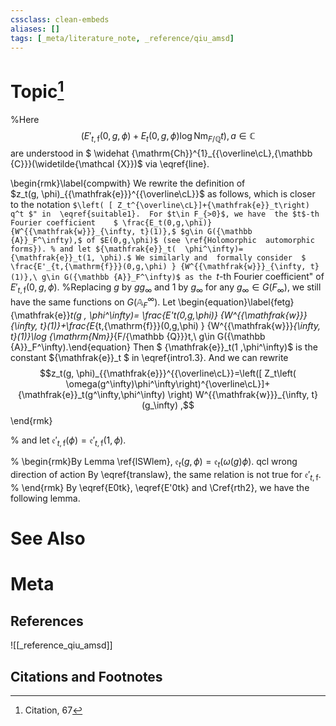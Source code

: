 ```yaml
---
cssclass: clean-embeds
aliases: []
tags: [_meta/literature_note, _reference/qiu_amsd]
---
```

# Topic[^1]

%Here  $$\left( E'_{t,{\mathrm{f}}}(0,g,\phi) +E_t(0,g,\phi ) \log {\mathrm{Nm}}_{F/{\mathbb {Q}}}t\right),a\in{\mathbb {C}}$$ are understood in $ \widehat {\mathrm{Ch}}^{1}_{{\overline\cL},{\mathbb {C}}}(\widetilde{\mathcal {X}})$ via   \eqref{line}. 




\begin{rmk}\label{compwith}
We  rewrite the definition of  
$z_t(g, \phi)_{{\mathfrak{e}}}^{{\overline\cL}}$ as follows,  which  is closer to the  notation  ``$\left( [ Z_t^{\overline\cL}]+{\mathfrak{e}}_t\right) q^t $" in  \eqref{suitable1}. 
For $t\in F_{>0}$, we have  the $t$-th Fourier coefficient    $ \frac{E_t(0,g,\phi)} {W^{{\mathfrak{w}}}_{\infty, t}(1)},$ $g\in G({\mathbb {A}}_F^\infty),$ of $E(0,g,\phi)$ (see \ref{Holomorphic  automorphic  forms}).
% and let ${\mathfrak{e}}_t(  \phi^\infty)={\mathfrak{e}}_t(1, \phi).$
We similarly and  formally consider 
$ \frac{E'_{t,{\mathrm{f}}}(0,g,\phi) } {W^{{\mathfrak{w}}}_{\infty, t}(1)},\ g\in G({\mathbb {A}}_F^\infty)$ as the ``$t$-th Fourier coefficient" of $E'_{t,{\mathrm{f}}}(0,g,\phi)$.
%Replacing $g$ by $gg_\infty$ and $1$ by $g_\infty$ for any  $g_\infty\in G(F_\infty)$, we still have the same  functions on $G({\mathbb {A}}_F^\infty)$.
Let \begin{equation}\label{fetg} {\mathfrak{e}}_t(g , \phi^\infty)= \frac{E'_t(0,g,\phi)} {W^{{\mathfrak{w}}}_{\infty, t}(1)}+\frac{E_{t,{\mathrm{f}}}(0,g,\phi) } {W^{{\mathfrak{w}}}_{\infty, t}(1)}\log {\mathrm{Nm}}_{F/{\mathbb {Q}}}t,\ g\in G({\mathbb {A}}_F^\infty).\end{equation}
Then  $ {\mathfrak{e}}_t(1 ,\phi^\infty)$ is the constant ${\mathfrak{e}}_t $ in \eqref{intro1.3}.
And   we can rewrite 
$$z_t(g, \phi)_{{\mathfrak{e}}}^{{\overline\cL}}=\left([ Z_t\left(  \omega(g^\infty)\phi^\infty\right)^{\overline\cL}]+{\mathfrak{e}}_t(g^\infty,\phi^\infty) \right) W^{{\mathfrak{w}}}_{\infty, t}(g_\infty) ,$$
\end{rmk}

%   and let ${\mathfrak{e}}'_{t,{\mathrm{f}}}(  \phi)={\mathfrak{e}}'_{t,{\mathrm{f}}}(1, \phi).$

%    \begin{rmk}By   Lemma \ref{lSWlem}, ${\mathfrak{e}}_t(g, \phi)={\mathfrak{e}}_t(\omega(g )\phi)$.  qcl wrong direction of action By \eqref{translaw}, the same relation  is not true for ${\mathfrak{e}}'_{t,{\mathrm{f}}}$.
%   \end{rmk} 
By 
 \eqref{E0tk},
\eqref{E'0tk}  and  \Cref{rth2}, we have the following  lemma. 

# See Also

# Meta
## References
![[_reference_qiu_amsd]]


## Citations and Footnotes
[^1]: Citation, 67